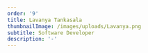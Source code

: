 ```yaml
---
order: '9'
title: Lavanya Tankasala
thumbnailImage: /images/uploads/Lavanya.png
subtitle: Software Developer
description: '-'
---
```


